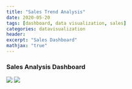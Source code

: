 ```yaml
---
title: "Sales Trend Analysis"
date: 2020-05-20
tags: [dashboard, data visualization, sales]
categories: datavisualization
header:
excerpt: "Sales Dashboard"
mathjax: "true"
---
```




### Sales Analysis Dashboard
<img src="{{ site.url }}{{ site.baseurl }}/images/sales/1.png">

<img src="{{ site.url }}{{ site.baseurl }}/images/sales/2.png">